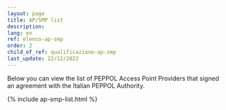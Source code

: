 ```yaml
---
layout: page
title: AP/SMP list
description:
lang: en
ref: elenco-ap-smp
order: 2
child_of_ref: qualificazione-ap-smp
last_update: 22/12/2022
---
```


Below you can view the list of PEPPOL Access Point Providers that signed an agreement with the Italian PEPPOL Authority.

{% include ap-smp-list.html %}
